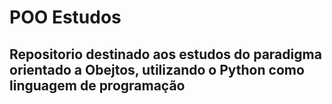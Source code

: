# POO Estudos
## Repositorio destinado aos estudos do paradigma orientado a Obejtos, utilizando o Python como linguagem de programação
